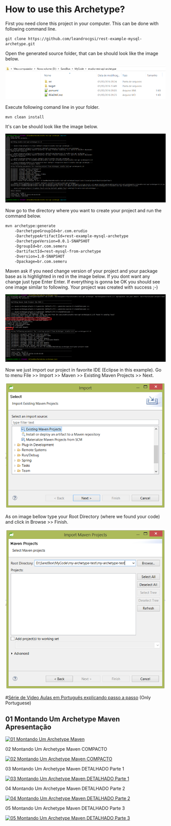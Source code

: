 # How to use this Archetype?

First you need clone this project in your computer. This can be done with following command line.

```
git clone https://github.com/leandrocgsi/rest-example-mysql-archetype.git
```

Open the generated source folder, that can be should look like the image below.

![OpenFolder](https://github.com/leandrocgsi/erudio-rest-api-archetype/blob/master/img/1-OpenFolder.png?raw=true)

Execute following comand line in your folder.

```
mvn clean install
```
It's can be should look like the image below.

![CleanInstall](https://github.com/leandrocgsi/erudio-rest-api-archetype/blob/master/img/2-CleanInstall.png?raw=true)

Now go to the directory where you want to create your project and run the command below.

```
mvn archetype:generate 
    -DarchetypeGroupId=br.com.erudio
    -DarchetypeArtifactId=rest-example-mysql-archetype
    -DarchetypeVersion=0.0.1-SNAPSHOT
    -DgroupId=br.com.semeru
    -DartifactId=rest-mysql-from-archetype
    -Dversion=1.0-SNAPSHOT
    -Dpackage=br.com.semeru
```
Maven ask if you need change version of your project and your package base as is highlighted in red in the image below. If you dont want any change just type Enter Enter. If everything is gonna be OK you should see one image similar to following. Your project was created with success ;-)

![Building1](https://github.com/leandrocgsi/erudio-rest-api-archetype/blob/master/img/4-Building.png?raw=true)

Now we just import our project in favorite IDE (Eclipse in this example). Go to menu File >> Import >> Maven >> Existing Maven Projects >> Next.

![Importing1](https://github.com/leandrocgsi/erudio-rest-api-archetype/blob/master/img/9-Importing.png?raw=true)

As on image bellow type your Root Directory (where we found your code) and click in Browse >> Finish.

![Importing2](https://github.com/leandrocgsi/erudio-rest-api-archetype/blob/master/img/10-Importing.png?raw=true)

#[Série de Video Aulas em Português explicando passo a passo](https://www.youtube.com/playlist?list=PL18bbNo7xuh-uIfKSuwAUaG4PWw832YVx) (Only Portuguese)

01 Montando Um Archetype Maven Apresentação
-----------------------------

[![01 Montando Um Archetype Maven](http://img.youtube.com/vi/wzdkHpMpkQE/0.jpg)](https://www.youtube.com/watch?v=wzdkHpMpkQE-Y "01 Montando Um Archetype Maven")

02 Montando Um Archetype Maven COMPACTO

[![02 Montando Um Archetype Maven COMPACTO](http://img.youtube.com/vi/aBHtHx6MI6c/0.jpg)](https://www.youtube.com/watch?v=aBHtHx6MI6c-Y "02 Montando Um Archetype Maven COMPACTO")

03 Montando Um Archetype Maven DETALHADO Parte 1

[![03 Montando Um Archetype Maven DETALHADO Parte 1](http://img.youtube.com/vi/qpK8s_O_fwY/0.jpg)](https://www.youtube.com/watch?v=qpK8s_O_fwY-Y "01 Montando Um Archetype Maven DETALHADO Parte 1")

04 Montando Um Archetype Maven DETALHADO Parte 2

[![04 Montando Um Archetype Maven DETALHADO Parte 2](http://img.youtube.com/vi/auZCBhNQQrc/0.jpg)](https://www.youtube.com/watch?v=auZCBhNQQrc-Y "02 Montando Um Archetype Maven DETALHADO Parte 2")

05 Montando Um Archetype Maven DETALHADO Parte 3

[![05 Montando Um Archetype Maven DETALHADO Parte 3](http://img.youtube.com/vi/VG2f4NDRev0/0.jpg)](https://www.youtube.com/watch?v=VG2f4NDRev0-Y "03 Montando Um Archetype Maven DETALHADO Parte 3")
